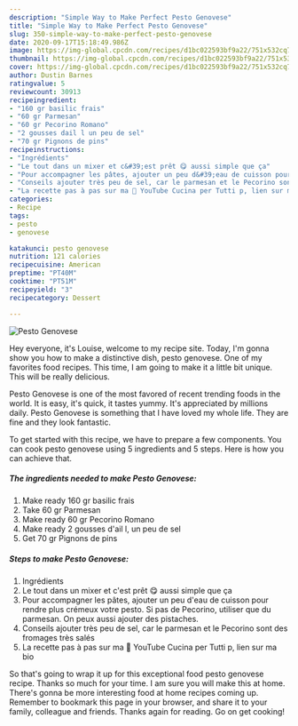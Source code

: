```yaml
---
description: "Simple Way to Make Perfect Pesto Genovese"
title: "Simple Way to Make Perfect Pesto Genovese"
slug: 350-simple-way-to-make-perfect-pesto-genovese
date: 2020-09-17T15:18:49.986Z
image: https://img-global.cpcdn.com/recipes/d1bc022593bf9a22/751x532cq70/pesto-genovese-photo-principale-de-la-recette.jpg
thumbnail: https://img-global.cpcdn.com/recipes/d1bc022593bf9a22/751x532cq70/pesto-genovese-photo-principale-de-la-recette.jpg
cover: https://img-global.cpcdn.com/recipes/d1bc022593bf9a22/751x532cq70/pesto-genovese-photo-principale-de-la-recette.jpg
author: Dustin Barnes
ratingvalue: 5
reviewcount: 30913
recipeingredient:
- "160 gr basilic frais"
- "60 gr Parmesan"
- "60 gr Pecorino Romano"
- "2 gousses dail l un peu de sel"
- "70 gr Pignons de pins"
recipeinstructions:
- "Ingrédients"
- "Le tout dans un mixer et c&#39;est prêt 😋 aussi simple que ça"
- "Pour accompagner les pâtes, ajouter un peu d&#39;eau de cuisson pour rendre plus crémeux votre pesto. Si pas de Pecorino, utiliser que du parmesan. On peux aussi ajouter des pistaches."
- "Conseils ajouter très peu de sel, car le parmesan et le Pecorino sont des fromages très salés"
- "La recette pas à pas sur ma 🔗 YouTube Cucina per Tutti p, lien sur ma bio"
categories:
- Recipe
tags:
- pesto
- genovese

katakunci: pesto genovese 
nutrition: 121 calories
recipecuisine: American
preptime: "PT40M"
cooktime: "PT51M"
recipeyield: "3"
recipecategory: Dessert

---
```



![Pesto Genovese](https://img-global.cpcdn.com/recipes/d1bc022593bf9a22/751x532cq70/pesto-genovese-photo-principale-de-la-recette.jpg)

Hey everyone, it's Louise, welcome to my recipe site. Today, I'm gonna show you how to make a distinctive dish, pesto genovese. One of my favorites food recipes. This time, I am going to make it a little bit unique. This will be really delicious.

Pesto Genovese is one of the most favored of recent trending foods in the world. It is easy, it's quick, it tastes yummy. It's appreciated by millions daily. Pesto Genovese is something that I have loved my whole life. They are fine and they look fantastic.




To get started with this recipe, we have to prepare a few components. You can cook pesto genovese using 5 ingredients and 5 steps. Here is how you can achieve that.

<!--inarticleads1-->

##### The ingredients needed to make Pesto Genovese:

1. Make ready 160 gr basilic frais
1. Take 60 gr Parmesan
1. Make ready 60 gr Pecorino Romano
1. Make ready 2 gousses d&#39;ail l, un peu de sel
1. Get 70 gr Pignons de pins




<!--inarticleads2-->

##### Steps to make Pesto Genovese:

1. Ingrédients
1. Le tout dans un mixer et c&#39;est prêt 😋 aussi simple que ça
1. Pour accompagner les pâtes, ajouter un peu d&#39;eau de cuisson pour rendre plus crémeux votre pesto. Si pas de Pecorino, utiliser que du parmesan. On peux aussi ajouter des pistaches.
1. Conseils ajouter très peu de sel, car le parmesan et le Pecorino sont des fromages très salés
1. La recette pas à pas sur ma 🔗 YouTube Cucina per Tutti p, lien sur ma bio




So that's going to wrap it up for this exceptional food pesto genovese recipe. Thanks so much for your time. I am sure you will make this at home. There's gonna be more interesting food at home recipes coming up. Remember to bookmark this page in your browser, and share it to your family, colleague and friends. Thanks again for reading. Go on get cooking!
